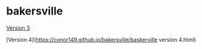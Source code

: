 # bakersville

[Version 3](https://conor149.github.io/bakersville/baskerville.html)

[Version 4](https://conor149.github.io/bakersville/baskerville version 4.html)
